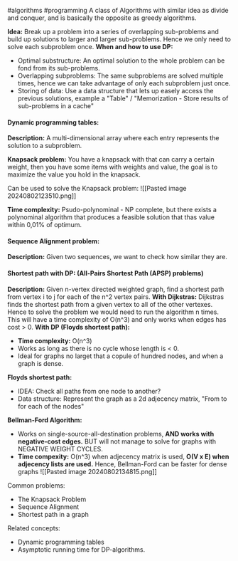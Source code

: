 #algorithms #programming 
A class of Algorithms with similar idea as divide and conquer, and is basically the opposite as greedy algorithms.

**Idea:** Break up a problem into a series of overlapping sub-problems and build up solutions to larger and larger sub-problems. Hence we only need to solve each subproblem once. 
**When and how to use DP:** 
- Optimal substructure: An optimal solution to the whole problem can be fond from  its sub-problems. 
- Overlapping subproblems: The same subproblems are solved multiple times, hence we can take advantage of only each subproblem just once. 
- Storing of data: Use a data structure that lets up easely access the previous solutions, example a "Table" / "Memorization - Store results of sub-problems in a cache"


#### Dynamic programming tables:
**Description:** A multi-dimensional array where each entry represents the solution to a subproblem. 

**Knapsack problem:** You have a knapsack with that can carry a certain weight, then you have some items with weights and value, the goal is to maximize the value you hold in the knapsack. 

Can be used to solve the Knapsack problem:
![[Pasted image 20240802123510.png]]

**Time complexity:** Psudo-polynominal - NP complete, but there exists a polynominal algorithm that produces a feasible solution that thas value within 0,01% of optimum. 


#### Sequence Alignment problem:
**Description:** Given two sequences, we want to check how similar they are. 


#### Shortest path with DP: (All-Pairs Shortest Path (APSP) problems)
**Description:** Given n-vertex directed weighted graph, find a shortest path from vertex i to j for each of the n^2 vertex pairs. 
**With Dijkstras:** Dijkstras finds the shortest path from a given vertex to all of the other vertexes. Hence to solve the problem we would need to run the algorithm n times. This will have a time complexity of O(n^3) and only works when edges has cost > 0.
**With DP (Floyds shortest path):** 
- **Time complexity:** O(n^3)
- Works as long as there is no cycle whose length is < 0. 
- Ideal for graphs no larget that a copule of hundred nodes, and when a graph is dense. 

**Floyds shortest path:**
- IDEA: Check all paths from one node to another?
- Data structure: Represent the graph as a 2d adjecency matrix, "From to for each of the nodes"


**Bellman-Ford Algorithm:**
- Works on single-source-all-destination problems, **AND works with negative-cost edges.** BUT will not manage to solve for graphs with NEGATIVE WEIGHT CYCLES. 
- **Time compexity:** O(n^3) when adjecency matrix is used, **O(V x E) when adjecency lists are used.** Hence, Bellman-Ford can be faster for dense graphs
![[Pasted image 20240802134815.png]]





Common problems:
- The Knapsack Problem 
- Sequence Alignment 
- Shortest path in a graph 

Related concepts:
- Dynamic programming tables 
- Asymptotic running time for DP-algorithms. 


